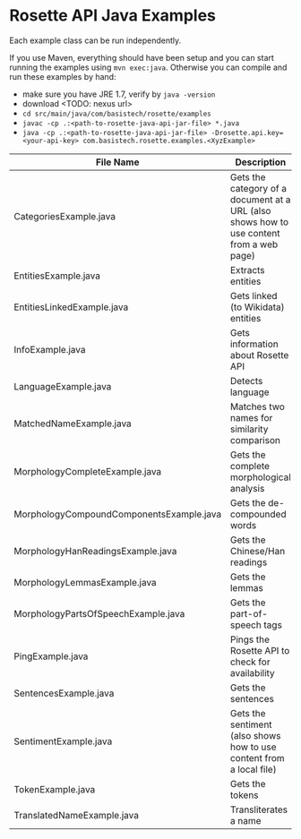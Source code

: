 Rosette API Java Examples
=========================

Each example class can be run independently.

If you use Maven, everything should have been setup and you can start running the examples using `mvn exec:java`.
Otherwise you can compile and run these examples by hand:

- make sure you have JRE 1.7, verify by `java -version`
- download <TODO: nexus url>
- `cd src/main/java/com/basistech/rosette/examples`
- `javac -cp .:<path-to-rosette-java-api-jar-file> *.java`
- `java -cp .:<path-to-rosette-java-api-jar-file> -Drosette.api.key=<your-api-key> com.basistech.rosette.examples.<XyzExample>`
 
| File Name                                   | Description
| -------------                               |------------- 
| CategoriesExample.java                      | Gets the category of a document at a URL (also shows how to use content from a web page)
| EntitiesExample.java                        | Extracts entities
| EntitiesLinkedExample.java                  | Gets linked (to Wikidata) entities
| InfoExample.java                            | Gets information about Rosette API
| LanguageExample.java                        | Detects language
| MatchedNameExample.java                     | Matches two names for similarity comparison
| MorphologyCompleteExample.java              | Gets the complete morphological analysis
| MorphologyCompoundComponentsExample.java    | Gets the de-compounded words
| MorphologyHanReadingsExample.java           | Gets the Chinese/Han readings
| MorphologyLemmasExample.java                | Gets the lemmas
| MorphologyPartsOfSpeechExample.java         | Gets the part-of-speech tags
| PingExample.java                            | Pings the Rosette API to check for availability
| SentencesExample.java                       | Gets the sentences
| SentimentExample.java                       | Gets the sentiment (also shows how to use content from a local file)
| TokenExample.java                           | Gets the tokens
| TranslatedNameExample.java                  | Transliterates a name

